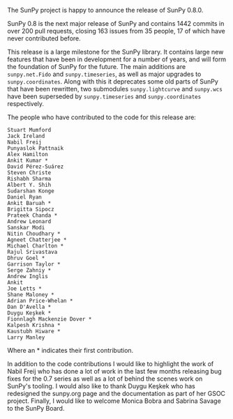 The SunPy project is happy to announce the release of SunPy 0.8.0.

SunPy 0.8 is the next major release of SunPy and contains 1442 commits in over
200 pull requests, closing 163 issues from 35 people, 17 of which have never
contributed before.

This release is a large milestone for the SunPy library. It contains large new
features that have been in development for a number of years, and will form the
foundation of SunPy for the future. The main additions are `sunpy.net.Fido` and
`sunpy.timeseries`, as well as major upgrades to `sunpy.coordinates`. Along with
this it deprecates some old parts of SunPy that have been rewritten, two
submodules `sunpy.lightcurve` and `sunpy.wcs` have been superseded by
`sunpy.timeseries` and `sunpy.coordinates` respectively.

The people who have contributed to the code for this release are:

    Stuart Mumford
    Jack Ireland
    Nabil Freij
    Punyaslok Pattnaik
    Alex Hamilton
    Ankit Kumar *
    David Pérez-Suárez
    Steven Christe
    Rishabh Sharma
    Albert Y. Shih
    Sudarshan Konge
    Daniel Ryan
    Ankit Baruah *
    Brigitta Sipocz
    Prateek Chanda *
    Andrew Leonard
    Sanskar Modi
    Nitin Choudhary *
    Agneet Chatterjee *
    Michael Charlton *
    Rajul Srivastava
    Dhruv Goel *
    Garrison Taylor *
    Serge Zahniy *
    Andrew Inglis
    Ankit
    Joe Letts *
    Shane Maloney *
    Adrian Price-Whelan *
    Dan D'Avella *
    Duygu Keşkek *
    Fionnlagh Mackenzie Dover *
    Kalpesh Krishna *
    Kaustubh Hiware *
    Larry Manley

Where an * indicates their first contribution.


In addition to the code contributions I would like to highlight the work of
Nabil Freij who has done a lot of work in the last few months releasing bug
fixes for the 0.7 series as well as a lot of behind the scenes work on SunPy's
tooling. I would also like to thank Duygu Keşkek who has redesigned the
sunpy.org page and the documentation as part of her GSOC project. Finally, I
would like to welcome Monica Bobra and Sabrina Savage to the SunPy Board.
